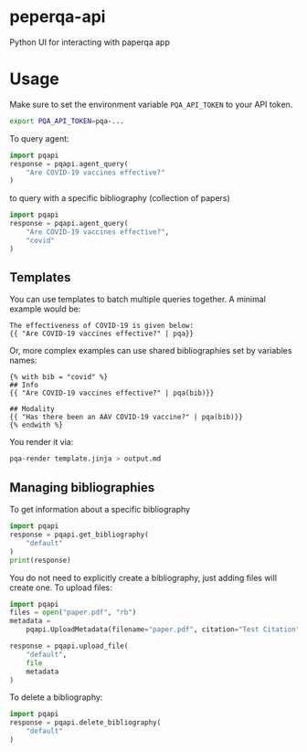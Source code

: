 # peperqa-api
Python UI for interacting with paperqa app

# Usage

Make sure to set the environment variable `PQA_API_TOKEN` to your API token.

```sh
export PQA_API_TOKEN=pqa-...
```

To query agent:

```py
import pqapi
response = pqapi.agent_query(
    "Are COVID-19 vaccines effective?"
)
```

to query with a specific bibliography (collection of papers)
```py
import pqapi
response = pqapi.agent_query(
    "Are COVID-19 vaccines effective?",
    "covid"
)
```

## Templates

You can use templates to batch multiple queries together. A minimal example would be:

```jinja
The effectiveness of COVID-19 is given below:
{{ "Are COVID-19 vaccines effective?" | pqa}}
```

Or, more complex examples can use shared bibliographies set by variables names:
```jinja
{% with bib = "covid" %}
## Info
{{ "Are COVID-19 vaccines effective?" | pqa(bib)}}

## Modality
{{ "Has there been an AAV COVID-19 vaccine?" | pqa(bib)}}
{% endwith %}
```

You render it via:

```sh
pqa-render template.jinja > output.md
```


## Managing bibliographies


To get information about a specific bibliography

```py
import pqapi
response = pqapi.get_bibliography(
    "default"
)
print(response)
```

You do not need to explicitly create a bibliography, just adding files will create one. To upload files:

```py
import pqapi
files = open("paper.pdf", "rb")
metadata =
    pqapi.UploadMetadata(filename="paper.pdf", citation="Test Citation")

response = pqapi.upload_file(
    "default",
    file
    metadata
)
```

To delete a bibliography:

```py
import pqapi
response = pqapi.delete_bibliography(
    "default"
)
```
